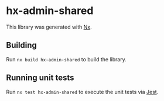 # hx-admin-shared

This library was generated with [Nx](https://nx.dev).

## Building

Run `nx build hx-admin-shared` to build the library.

## Running unit tests

Run `nx test hx-admin-shared` to execute the unit tests via [Jest](https://jestjs.io).

